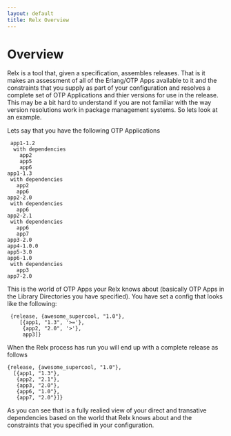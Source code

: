```yaml
---
layout: default
title: Relx Overview
---
```


Overview
========

Relx is a tool that, given a specification, assembles
releases. That is it makes an assessment of all of the Erlang/OTP Apps
available to it and the constraints that you supply as part of your
configuration and resolves a complete set of OTP Applications and
thier versions for use in the release. This may be a bit hard to
understand if you are not familiar with the way version resolutions
work in package management systems. So lets look at an example.

Lets say that you have the following OTP Applications

     app1-1.2
      with dependencies
        app2
        app5
        app6
    app1-1.3
     with dependencies
       app2
       app6
    app2-2.0
     with dependencies
       app6
    app2-2.1
     with dependencies
       app6
       app7
    app3-2.0
    app4-1.0.0
    app5-3.0
    app6-1.0
     with dependencies
       app3
    app7-2.0

This is the world of OTP Apps your Relx knows about (basically OTP
Apps in the Library Directories you have specified). You have set a
config that looks like the following:

     {release, {awesome_supercool, "1.0"},
        [{app1, "1.3", '>='},
         {app2, "2.0", '>'},
         app3]}

When the Relx process has run you will end up with a complete
release as follows

    {release, {awesome_supercool, "1.0"},
      [{app1, "1.3"},
       {app2, "2.1"},
       {app3, "2.0"},
       {app6, "1.0"},
       {app7, "2.0"}]}

As you can see that is a fully realied view of your direct and
transative dependencies based on the world that Relx knows about
and the constraints that you specified in your configuration.
